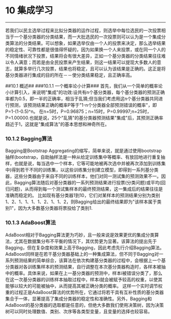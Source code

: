 # 10 集成学习 #
---
若我们以民主选举过程来比拟分类器的运作过程，则选举中每位选民的一次投票相当于一个基分类器的分类结果，而一大批选民的一次投票则可以认为是一个集成分类算法的分类结果。可以想象，如果选举仅由一个人的投票来决定，那么选举结果的稳定性、可靠性都是很值得怀疑的，因为如果换一个人来投票，或在同一个人的不同情绪状况下投票，结果将会有很大差异，正如一个基分类器的分类结果往往难以令人满意；而若是由全民投票来产生结果，则这一结果可以提现大多数人的意志，就算多举行几次投票，结果也将稳定，且可以认为该结果是正确的。这正是将基分类器进行集成的目的所在－－使分类结果稳定，且正确率高。

##10.1 概述##
###10.1.1 一个概率论小计算###
首先，我们从一个简单的概率论小计算引入，来说明"集成"的功效:设共有n个基分类器，每个基分类器的预测正确率都为0.5，即一半的正确率，相当于乱猜;但当我们考虑用这n个基分类器共同进行预测，该预测结果正确的概率P等于"1-n个分类器全部预测错误的概率"，即P=1-(1-0.5)^n。
在n=5时，P=0.96875；n=15时，P=0.99997;n=25时，P=1.00000.也就是说，25个"乱猜"的基分类器预测结果"集成"后，其预测正确率趋近于1，这就是"集成算法"的基本思想和神奇所在。
### 10.1.2 Bagging算法 ###
Bagging是Bootstrap Aggregating的缩写，简单来说，就是通过使用bootstrap抽样(bootstrap，自助抽样法是一种从给定训练集中等概率、有放回地进行重复抽样，也就是说，每当选中一个样本，它等可能地被再次选中并被再次添加到训练集中)得到若干不同的训练集，以这些训练集分别建立模型，即得到一系列基分类器，这些分类器由于来自不同的训练样本，他们对同一测试集的预测效果不一。因此，Bagging算法随后对基分类器的一系列预测结果进行投票(分类问题)或平均(回归问题)，从而得到每一个测试集样本的最终预测结果，这一集成后的结果往往是准确而稳定的。
比如现有基分类器1到10，它们对某样本的预测结果分别为类别1、2、1、1、1、1、2、1、1、2，则Bagging给出的最终结果即为"该样本属于类别1"，因为大多数基分类器将票投给了类别1.

### 10.1.3 AdaBoost算法 ###
AdaBoost相对于Bagging算法更为巧妙，且一般来说是效果更优的集成分类算法，尤其在数据集分布不平衡的情况下，其优势更为显著。该算法的提出先于Bagging，但在复杂度和效果上高于Bagging，因此考虑先行介绍Bagging算法。
AdaBoost同样是在若干基分类器基础上的一种集成算法，但不同于Bagging对一系列预测结果的简单综合，该算法在依次构建基分类器的过程中，会根据上一个基分类器对各训练集样本的预测结果，自行调整在本次基分类器构造时，各样本被抽中的概率。具体来说，如果在上一基分类器的预测中，样本i被错误分类了，那么在这一次基分类器的训练样本抽取过程中，样本i就会被赋予较高的权重，以使其能够以较大的可能被抽中，从而提高其被正确分类的概率。
这样一个实时调节权重的过程正是AdaBoost算法的优势所在，它通过将若干具有互补性质的基分类器集合于一体，显著提高了集成分类器的稳定性和准确性。另外，Bagging和AdaBoost的基分类器的选取都是任意的，但绝大多数我们使用决策树，因为决策树可以同时处理数值、类别、次序等各类型变量，且变量的选择也较容易。